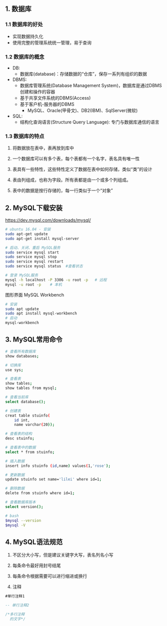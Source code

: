 ## 1. 数据库

### 1.1 数据库的好处
- 实现数据持久化
- 使用完整的管理系统统一管理，易于查询

### 1.2 数据库的概念

- DB: 
    - 数据库(database)：存储数据的“仓库”，保存一系列有组织的数据
- DBMS: 
    - 数据库管理系统(Database Management System)，数据库是通过DBMS创建和操作的容器
    - 基于共享文件系统的DBMS(Access)
    - 基于客户机-服务器的DBMS
        - MySQL、Oracle(甲骨文)、DB2(IBM)、SqlServer(微软)
- SQL: 
    - 结构化查询语言(Structure Query Language): 专门与数据库通信的语言

### 1.3 数据库的特点

1. 将数据放在表中，表再放到库中

2. 一个数据库可以有多个表，每个表都有一个名字，表名具有唯一性

3. 表具有一些特性，这些特性定义了数据在表中如何存储，类似“类”的设计

4. 表由列组成，也称为字段。所有表都是由一个或多个列组成。

5. 表中的数据是按行存储的，每一行类似于一个“对象”

## 2. MySQL下载安装

https://dev.mysql.com/downloads/mysql/

```sh
# ubuntu 16.04 - 安装
sudo apt-get update
sudo apt-get install mysql-server

# 启动、关闭、重启 MySQL服务
sudo service mysql start
sudo service mysql stop
sudo service mysql restart
sudo service mysql status  #查看状态

# 登录 MySQL服务
mysql -h localhost -P 3306 -u root -p   # 远程  
mysql -u root -p    # 本机
```

图形界面 MySQL Workbench
```sh
# 安装
sudo apt update
sudo apt install mysql-workbench
# 启动
mysql-workbench
```

## 3. MySQL常用命令
```sh
# 查看所有数据库
show databases;

# 切换库
use sys;

# 查看表
show tables;
show tables from mysql;

# 查看当前库
select database();

# 创建表
creat table stuinfo(
    id int,
    name varchar(20));

# 查看表的结构
desc stuinfo;

# 查看表中的数据
select * from stuinfo;

# 插入数据
insert info stuinfo (id,name) values(1,'rose');

# 更新数据
update stuinfo set name='lilei' where id=1;

# 删除数据
delete from stuinfo where id=1;

# 查看数据库版本
select version();

# bash
$mysql --version
$mysql -V
```

## 4. MySQL语法规范

1. 不区分大小写，但是建议关键字大写，表名列名小写

2. 每条命令最好用封号结尾

3. 每条命令根据需要可以进行缩进或换行

4. 注释
```sql
#单行注释1

-- 单行注释2

/*多行注释
  的文字*/
```
